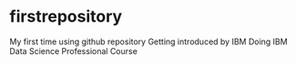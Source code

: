 # firstrepository
My first time using github repository
Getting introduced by IBM
Doing IBM Data Science Professional Course
